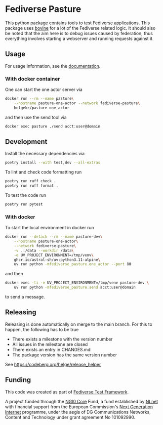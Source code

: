 <!--
SPDX-FileCopyrightText: 2023 Helge

SPDX-License-Identifier: MIT
-->

# Fediverse Pasture

This python package contains tools to test Fediverse applications. This
package uses [bovine](https://bovine.readthedocs.io/en/latest/) for a lot
of the Fediverse related logic. It should also be noted that the aim here
is to debug issues caused by federation, thus everything involves starting
a webserver and running requests against it.

## Usage

For usage information, see the [documentation](https://funfedi.dev/python_package/).

### With docker container

One can start the one actor server via

```bash
docker run --rm --name pasture\
    --hostname pasture-one-actor --network fediverse-pasture\
    helgekr/pasture one_actor
```

and then use the send tool via

```bash
docker exec pasture ./send acct:user@domain
```

## Development

Install the necessary dependencies via

```bash
poetry install --with test,dev --all-extras
```

To lint and check code formatting run

```bash
poetry run ruff check .
poetry run ruff format .
```

To test the code run

```bash
poetry run pytest
```

### With docker

To start the local environment in docker run

```bash
docker run --detach --rm --name pasture-dev\
    --hostname pasture-one-actor\
    --network fediverse-pasture\
    -v .:/data --workdir /data\
    -e UV_PROJECT_ENVIRONMENT=/tmp/venv\
    ghcr.io/astral-sh/uv:python3.11-alpine\
    uv run python -mfediverse_pasture.one_actor --port 80
```

and then

```bash
docker exec -ti -e UV_PROJECT_ENVIRONMENT=/tmp/venv pasture-dev \
    uv run python -mfediverse_pasture.send acct:user@domain

```

to send a message.

## Releasing

Releasing is done automatically on merge to the main branch.
For this to happen, the following has to be true

- There exists a milestone with the version number
- All issues in the milestone are closed
- There exists an entry in CHANGES.md
- The package version has the same version number

See <https://codeberg.org/helge/release_helper>

## Funding

This code was created as part of [Fediverse Test Framework](https://nlnet.nl/project/FediverseTestFramework/).

A project funded through the [NGI0 Core](https://nlnet.nl/core) Fund,
a fund established by [NLnet](https://nlnet.nl/) with financial support from
the European Commission's [Next Generation Internet](https://ngi.eu/) programme,
under the aegis of DG Communications Networks, Content and Technology
under grant agreement No 101092990.
